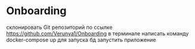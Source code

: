# Onboarding
склонировать Git репозиторий по ссылке https://github.com/Verunya1/Onboarding
в терминале написать команду docker-compose up для запуска бд
запустить приложение 
